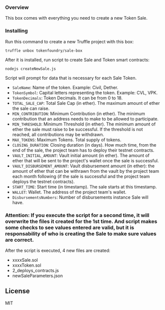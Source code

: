 
### Overview

This box comes with everything you need to create a new Token Sale.

### Installing

Run this command to create a new Truffle project with this box:
```
truffle unbox tokenfoundry/sale-box
```

After it is installed, run script to create Sale and Token smart contracts:
```
nodejs createNewSale.js
```

Script will prompt for data that is necessary for each Sale Token.
 - `SaleName`: Name of the token. Example: Civil, Dether.
 - `TokenSymbol`: Capital letters representing the token. Example: CVL, VPK.
 - `TokenDecimals`: Token Decimals. It can be from 0 to 18.
 - `TOTAL_SALE_CAP`: Total Sale Cap (in ether). The maximum amount of ether the sale can raise.
 - `MIN_CONTRIBUTION`: Minimum Contribution (in ether). The minimum contribution that an address needs to make to be allowed to participate.
 - `MIN_THRESHOLD`: Minimum Threshold (in ether). The minimum amount of ether the sale must raise to be successful. If the threshold is not reached, all contributions may be withdrawn.
 - `MAX_TOKENS`: Maximum Tokens. Total supply of tokens.
 - `CLOSING_DURATION`: Closing duration (in days). How much time, from the end of the sale, the project team has to deploy their testnet contracts.
 - `VAULT_INITIAL_AMOUNT`: Vault initial amount (in ether). The amount of ether that will be sent to the project\'s wallet once the sale is successful.
 - `VAULT_DISBURSEMENT_AMOUNT`: Vault disbursement amount (in ether): the amount of ether that can be withrawn from the vault by the project team each month following (if the sale is successful and the project team deploys the testnet contracts).
 - `START_TIME`: Start time (in timestamp). The sale starts at this timestamp.
 - `WALLET`: Wallet. The address of the project team\'s wallet.
 - `DisbursementsNumbers`: Number of disbursements instance Sale will have.

### Attention: If you execute the script for a second time, it will overwrite the files it created for the 1st time. And script makes some checks to see values entered are valid, but it is responsability of who is creating the Sale to make sure values are correct.

After the script is executed, 4 new files are created:
 - xxxxSale.sol
 - xxxxToken.sol
 - 2_deploys_contracts.js
 - newSaleParameters.json

## License

MIT
